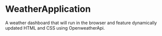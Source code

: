 # WeatherApplication

 A weather dashboard that will run in the browser and feature dynamically updated HTML and CSS using OpenweatherApi.